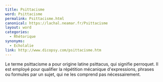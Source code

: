 ```yaml
---
title: Psittacisme
word: Psittacisme
permalink: Psittacisme.html
canonical: https://lachal.neamar.fr/Psittacisme
layout: word
categories:
  - Rhétorique
synonyms:
  - Echolalie
link: http://www.dicopsy.com/psittacisme.htm
---
```


Le terme psittacisme a pour origine latine psittacus, qui signifie perroquet. Il est employé pour qualifier la répétition mécanique d'expressions, phrases ou formules par un sujet, qui ne les comprend pas nécessairement.

